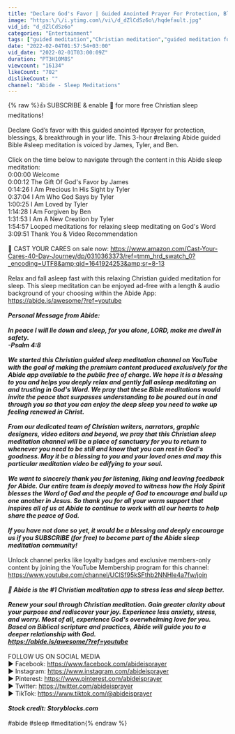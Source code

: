 ```yaml
---
title: "Declare God's Favor | Guided Anointed Prayer For Protection, Blessings & Breakthrough in Your Life"
image: "https:\/\/i.ytimg.com\/vi\/d_dZlCdSz6o\/hqdefault.jpg"
vid_id: "d_dZlCdSz6o"
categories: "Entertainment"
tags: ["guided meditation","Christian meditation","guided meditation for sleep"]
date: "2022-02-04T01:57:54+03:00"
vid_date: "2022-02-01T03:00:09Z"
duration: "PT3H10M8S"
viewcount: "16134"
likeCount: "702"
dislikeCount: ""
channel: "Abide - Sleep Meditations"
---
```

{% raw %}👍 SUBSCRIBE &amp; enable 🔔 for more free Christian sleep meditations! <br /><br />Declare God’s favor with this guided anointed #prayer for protection, blessings, &amp; breakthrough in your life. This 3-hour #relaxing Abide guided Bible #sleep meditation is voiced by James, Tyler, and Ben. <br /><br />Click on the time below to navigate through the content in this Abide sleep meditation:<br />0:00:00 Welcome<br />0:00:12 The Gift Of God's Favor by James<br />0:14:26 I Am Precious In His Sight by Tyler<br />0:37:04 I Am Who God Says by Tyler<br />1:00:25 I Am Loved by Tyler<br />1:14:28 I Am Forgiven by Ben<br />1:31:53 I Am A New Creation by Tyler<br />1:54:57 Looped meditations for relaxing sleep meditating on God's Word<br />3:09:51 Thank You &amp; Video Recommendation<br /><br />🙌 CAST YOUR CARES on sale now: <a rel="nofollow" target="blank" href="https://www.amazon.com/Cast-Your-Cares-40-Day-Journey/dp/0310363373/ref=tmm_hrd_swatch_0?_encoding=UTF8&amp;qid=1641924253&amp;sr=8-13">https://www.amazon.com/Cast-Your-Cares-40-Day-Journey/dp/0310363373/ref=tmm_hrd_swatch_0?_encoding=UTF8&amp;qid=1641924253&amp;sr=8-13</a><br /><br />Relax and fall asleep fast with this relaxing Christian guided meditation for sleep. This sleep meditation can be enjoyed ad-free with a length &amp; audio background of your choosing within the Abide App: <a rel="nofollow" target="blank" href="https://abide.is/awesome/?ref=youtube">https://abide.is/awesome/?ref=youtube</a><br />___________<br />Personal Message from Abide:<br /><br />In peace I will lie down and sleep, for you alone, LORD, make me dwell in safety.<br />-Psalm 4:8<br /><br />We started this Christian guided sleep meditation channel on YouTube with the goal of making the premium content produced exclusively for the Abide app available to the public free of charge. We hope it is a blessing to you and helps you deeply relax and gently fall asleep meditating on and trusting in God's Word. We pray that these Bible meditations would invite the peace that surpasses understanding to be poured out in and through you so that you can enjoy the deep sleep you need to wake up feeling renewed in Christ. <br /><br />From our dedicated team of Christian writers, narrators, graphic designers, video editors and beyond, we pray that this Christian sleep meditation channel will be a place of sanctuary for you to return to whenever you need to be still and know that you can rest in God's goodness. May it be a blessing to you and your loved ones and may this particular meditation video be edifying to your soul.  <br /><br />We want to sincerely thank you for listening, liking and leaving feedback for Abide. Our entire team is deeply moved to witness how the Holy Spirit blesses the Word of God and the people of God to encourage and build up one another in Jesus. So thank you for all your warm support that inspires all of us at Abide to continue to work with all our hearts to help share the peace of God.<br /><br />If you have not done so yet, it would be a blessing and deeply encourage us if you SUBSCRIBE (for free) to become part of the Abide sleep meditation community!<br />___________<br />Unlock channel perks like loyalty badges and exclusive members-only content by joining the YouTube Membership program for this channel: <a rel="nofollow" target="blank" href="https://www.youtube.com/channel/UClSf95kSFthb2NNHle4a7fw/join">https://www.youtube.com/channel/UClSf95kSFthb2NNHle4a7fw/join</a><br />___________<br />🙏 Abide is the #1 Christian meditation app to stress less and sleep better.<br /><br />Renew your soul through Christian meditation. Gain greater clarity about your purpose and rediscover your joy. Experience less anxiety, stress, and worry. Most of all, experience God's overwhelming love for you. Based on Biblical scripture and practices, Abide will guide you to a deeper relationship with God. <br /><a rel="nofollow" target="blank" href="https://abide.is/awesome/?ref=youtube">https://abide.is/awesome/?ref=youtube</a><br />___________<br />FOLLOW US ON SOCIAL MEDIA<br />▶ Facebook: <a rel="nofollow" target="blank" href="https://www.facebook.com/abideisprayer">https://www.facebook.com/abideisprayer</a><br />▶ Instagram: <a rel="nofollow" target="blank" href="https://www.instagram.com/abideisprayer">https://www.instagram.com/abideisprayer</a><br />▶ Pinterest: <a rel="nofollow" target="blank" href="https://www.pinterest.com/abideisprayer">https://www.pinterest.com/abideisprayer</a><br />▶ Twitter: <a rel="nofollow" target="blank" href="https://twitter.com/abideisprayer">https://twitter.com/abideisprayer</a><br />▶ TikTok: <a rel="nofollow" target="blank" href="https://www.tiktok.com/@abideisprayer">https://www.tiktok.com/@abideisprayer</a><br />___________<br />Stock credit: Storyblocks.com<br />___________<br />#abide #sleep #meditation{% endraw %}

